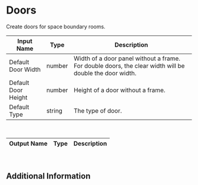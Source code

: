 

# Doors

Create doors for space boundary rooms.

|Input Name|Type|Description|
|---|---|---|
|Default Door Width|number|Width of a door panel without a frame. For double doors, the clear width will be double the door width.|
|Default Door Height|number|Height of a door without a frame.|
|Default Type|string|The type of door.|


<br>

|Output Name|Type|Description|
|---|---|---|


<br>

## Additional Information